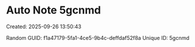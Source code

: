 ﻿# Auto Note 5gcnmd
Created: 2025-09-26 13:50:43

Random GUID: f1a47179-5fa1-4ce5-9b4c-deffdaf52f8a
Unique ID: 5gcnmd

